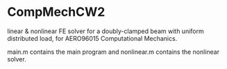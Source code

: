 # CompMechCW2
linear &amp; nonlinear FE solver for a doubly-clamped beam with uniform distributed load, for AERO96015 Computational Mechanics. 

main.m contains the main program and nonlinear.m contains the nonlinear solver.
